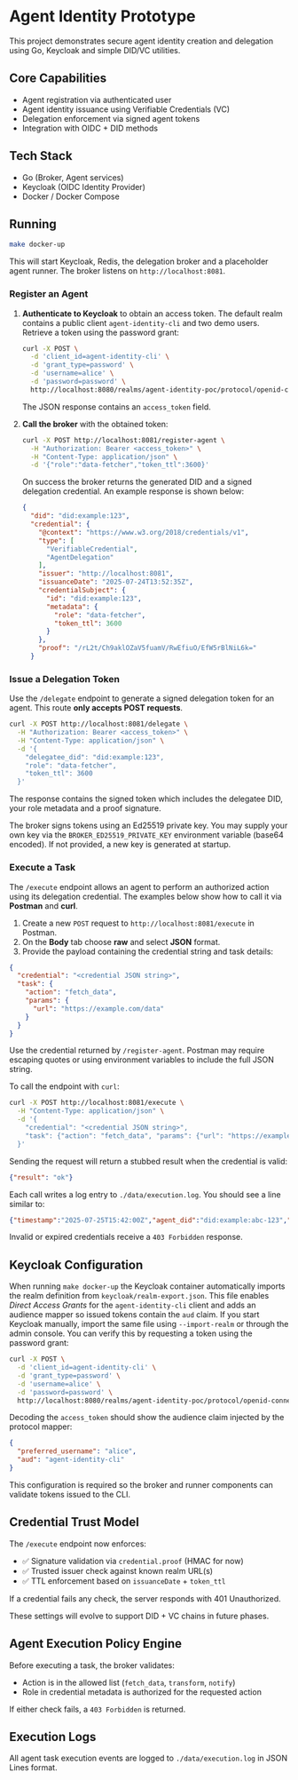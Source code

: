 # Agent Identity Prototype

This project demonstrates secure agent identity creation and delegation using Go, Keycloak and simple DID/VC utilities.

## Core Capabilities
- Agent registration via authenticated user
- Agent identity issuance using Verifiable Credentials (VC)
- Delegation enforcement via signed agent tokens
- Integration with OIDC + DID methods

## Tech Stack
- Go (Broker, Agent services)
- Keycloak (OIDC Identity Provider)
- Docker / Docker Compose

## Running
```bash
make docker-up
```
This will start Keycloak, Redis, the delegation broker and a placeholder agent runner.
The broker listens on `http://localhost:8081`.

### Register an Agent

1. **Authenticate to Keycloak** to obtain an access token. The default realm
   contains a public client `agent-identity-cli` and two demo users. Retrieve a
   token using the password grant:

   ```bash
   curl -X POST \
     -d 'client_id=agent-identity-cli' \
     -d 'grant_type=password' \
     -d 'username=alice' \
     -d 'password=password' \
     http://localhost:8080/realms/agent-identity-poc/protocol/openid-connect/token
   ```

   The JSON response contains an `access_token` field.

2. **Call the broker** with the obtained token:

   ```bash
   curl -X POST http://localhost:8081/register-agent \
     -H "Authorization: Bearer <access_token>" \
     -H "Content-Type: application/json" \
     -d '{"role":"data-fetcher","token_ttl":3600}'
   ```

   On success the broker returns the generated DID and a signed delegation
   credential. An example response is shown below:

   ```json
   {
     "did": "did:example:123",
     "credential": {
       "@context": "https://www.w3.org/2018/credentials/v1",
       "type": [
         "VerifiableCredential",
         "AgentDelegation"
       ],
       "issuer": "http://localhost:8081",
       "issuanceDate": "2025-07-24T13:52:35Z",
       "credentialSubject": {
         "id": "did:example:123",
         "metadata": {
           "role": "data-fetcher",
           "token_ttl": 3600
         }
       },
       "proof": "/rL2t/Ch9aklOZaV5fuamV/RwEfiuO/EfW5rBlNiL6k="
     }

### Issue a Delegation Token

Use the `/delegate` endpoint to generate a signed delegation token for an agent.
This route **only accepts POST requests**.

```bash
curl -X POST http://localhost:8081/delegate \
  -H "Authorization: Bearer <access_token>" \
  -H "Content-Type: application/json" \
  -d '{
    "delegatee_did": "did:example:123",
    "role": "data-fetcher",
    "token_ttl": 3600
  }'
```

The response contains the signed token which includes the delegatee DID,
your role metadata and a proof signature.

The broker signs tokens using an Ed25519 private key. You may supply your own
key via the `BROKER_ED25519_PRIVATE_KEY` environment variable (base64 encoded).
If not provided, a new key is generated at startup.

### Execute a Task

The `/execute` endpoint allows an agent to perform an authorized action using
its delegation credential. The examples below show how to call it via
**Postman** and **curl**.

1. Create a new `POST` request to `http://localhost:8081/execute` in Postman.
2. On the **Body** tab choose **raw** and select **JSON** format.
3. Provide the payload containing the credential string and task details:

```json
{
  "credential": "<credential JSON string>",
  "task": {
    "action": "fetch_data",
    "params": {
      "url": "https://example.com/data"
    }
  }
}
```

Use the credential returned by `/register-agent`. Postman may require escaping quotes or using environment variables to include the full JSON string.

To call the endpoint with `curl`:

```bash
curl -X POST http://localhost:8081/execute \
  -H "Content-Type: application/json" \
  -d '{
    "credential": "<credential JSON string>",
    "task": {"action": "fetch_data", "params": {"url": "https://example.com/data"}}
  }'
```

Sending the request will return a stubbed result when the credential is valid:

```json
{"result": "ok"}
```

Each call writes a log entry to `./data/execution.log`. You should see a line
similar to:

```json
{"timestamp":"2025-07-25T15:42:00Z","agent_did":"did:example:abc-123","role":"data-fetcher","action":"fetch_data","status":"success","message":"Fetched data from https://example.com/data"}
```

Invalid or expired credentials receive a `403 Forbidden` response.


## Keycloak Configuration

When running `make docker-up` the Keycloak container automatically imports the
realm definition from `keycloak/realm-export.json`. This file enables *Direct
Access Grants* for the `agent-identity-cli` client and adds an audience mapper
so issued tokens contain the `aud` claim. If you start Keycloak manually,
import the same file using `--import-realm` or through the admin console.
You can verify this by requesting a token using the password grant:

```bash
curl -X POST \
  -d 'client_id=agent-identity-cli' \
  -d 'grant_type=password' \
  -d 'username=alice' \
  -d 'password=password' \
  http://localhost:8080/realms/agent-identity-poc/protocol/openid-connect/token
```

Decoding the `access_token` should show the audience claim injected by the protocol mapper:

```json
{
  "preferred_username": "alice",
  "aud": "agent-identity-cli"
}
```

This configuration is required so the broker and runner components can validate tokens issued to the CLI.

## Credential Trust Model

The `/execute` endpoint now enforces:

- ✅ Signature validation via `credential.proof` (HMAC for now)
- ✅ Trusted issuer check against known realm URL(s)
- ✅ TTL enforcement based on `issuanceDate` + `token_ttl`

If a credential fails any check, the server responds with 401 Unauthorized.

These settings will evolve to support DID + VC chains in future phases.


## Agent Execution Policy Engine

Before executing a task, the broker validates:

- Action is in the allowed list (`fetch_data`, `transform`, `notify`)
- Role in credential metadata is authorized for the requested action

If either check fails, a `403 Forbidden` is returned.

## Execution Logs

All agent task execution events are logged to `./data/execution.log` in JSON
Lines format.

